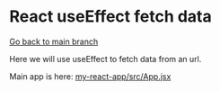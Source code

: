 # React useEffect fetch data

[Go back to main branch](https://github.com/pranabdas/react-learning/tree/main)

Here we will use useEffect to fetch data from an url.

Main app is here: [my-react-app/src/App.jsx](./my-react-app/src/App.jsx)

